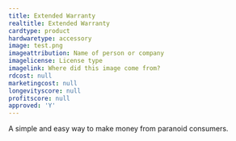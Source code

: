 ```yaml
---
title: Extended Warranty
realtitle: Extended Warranty
cardtype: product
hardwaretype: accessory
image: test.png
imageattribution: Name of person or company
imagelicense: License type
imagelink: Where did this image come from?
rdcost: null
marketingcost: null
longevityscore: null
profitscore: null
approved: 'Y'
---
```


A simple and easy way to make money from paranoid consumers.
